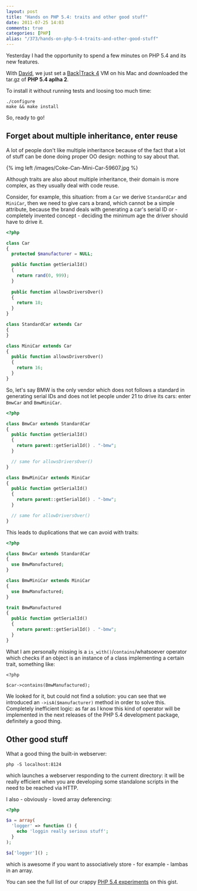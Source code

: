 ```yaml
---
layout: post
title: "Hands on PHP 5.4: traits and other good stuff"
date: 2011-07-25 14:03
comments: true
categories: [PHP]
alias: "/373/hands-on-php-5-4-traits-and-other-good-stuff"
---
```


Yesterday I had the opportunity to spend a few minutes on PHP 5.4 and its new features.
<!-- more -->

With [David](http://www.davidfunaro.com/), we just set a [Back|Track 4](http://en.wikipedia.org/wiki/BackTrack) VM on his Mac and downloaded the tar.gz of **PHP 5.4 aplha 2**.

To install it without running tests and loosing too much time:

```
./configure
make && make install
```

So, ready to go!

## Forget about multiple inheritance, enter reuse

A lot of people don't like multiple inheritance because of the fact that a lot of stuff can be done doing proper OO design: nothing to say about that.

{% img left /images/Coke-Can-Mini-Car-59607.jpg %}

Although traits are also about multiple inheritance, their domain is more complex, as they usually deal with code reuse.

Consider, for example, this situation: from a `Car` we derive `StandardCar` and `MiniCar`, then we need to give cars a brand, which cannot be a simple attribute, because the brand deals with generating a car's serial ID or - completely invented concept - deciding the minimum age the driver should have to drive it.

``` php
<?php

class Car 
{
  protected $manufacturer = NULL;

  public function getSerialId()
  { 
    return rand(0, 999);
  } 
 
  public function allowsDriversOver() 
  { 
    return 18; 
  } 
} 

class StandardCar extends Car 
{
} 

class MiniCar extends Car 
{ 
  public function allowsDriversOver() 
  { 
    return 16; 
  } 
}
```

So, let's say BMW is the only vendor which does not follows a standard in generating serial IDs and does not let people under 21 to drive its cars: enter `BmwCar` and `BmwMiniCar`.

``` php
<?php

class BmwCar extends StandardCar 
{ 
  public function getSerialId()
  {
    return parent::getSerialId() . "-bmw";
  }

  // same for allowsDriversOver()
} 

class BmwMiniCar extends MiniCar 
{
  public function getSerialId()
  {
    return parent::getSerialId() . "-bmw";
  }

  // same for allowDriversOver()
}
```

This leads to duplications that we can avoid with traits:

``` php
<?php

class BmwCar extends StandardCar 
{ 
  use BmwManufactured; 
} 

class BmwMiniCar extends MiniCar 
{
  use BmwManufactured; 
}

trait BmwManufactured
{
  public function getSerialId()
  {
    return parent::getSerialId() . "-bmw";
  }
} 
```

What I am personally missing is a `is_with()`/`contains`/whatsoever operator which checks if an object is an instance of a class implementing a certain trait, something like:

```
<?php

$car->contains(BmwManufactured);
```

We looked for it, but could not find a solution: you can see that we introduced an `->isA($manufacturer)` method in order to solve this. Completely inefficient logic: as far as I know this kind of operator will be implemented in the next releases of the PHP 5.4 development package, definitely a good thing.

## Other good stuff

What a good thing the built-in webserver:

```
php -S localhost:8124
```

which launches a webserver responding to the current directory: it will be really efficient when you are developing some standalone scripts in the need to be reached via HTTP.

I also - obviously - loved array deferencing:

``` php
<?php

$a = array(
  'logger' => function () {
    echo 'loggin really serious stuff';
  }
);

$a['logger']() ;
```

which is awesome if you want to associatively store - for example - lambas in an array.

You can see the full list of our crappy [PHP 5.4 experiments](https://gist.github.com/1102671) on this gist.


